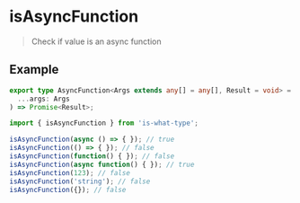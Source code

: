 # isAsyncFunction

> Check if value is an async function

## Example

```ts
export type AsyncFunction<Args extends any[] = any[], Result = void> = (
  ...args: Args
) => Promise<Result>;
```

```js
import { isAsyncFunction } from 'is-what-type';

isAsyncFunction(async () => { }); // true
isAsyncFunction(() => { }); // false
isAsyncFunction(function() { }); // false
isAsyncFunction(async function() { }); // true
isAsyncFunction(123); // false
isAsyncFunction('string'); // false
isAsyncFunction({}); // false
```
